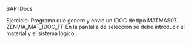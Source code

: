 SAP IDocs

Ejercicio: Programa que genere y envíe un IDOC de tipo MATMAS07.
ZENVIA_MAT_IDOC_FF
En la pantalla de selección se debe introducir el material y el sistema lógico.
